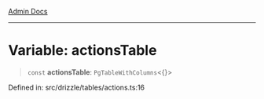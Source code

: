 [Admin Docs](/)

***

# Variable: actionsTable

> `const` **actionsTable**: `PgTableWithColumns`\<\{\}\>

Defined in: src/drizzle/tables/actions.ts:16
